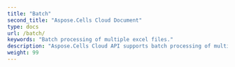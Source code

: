 ```yaml
---
title: "Batch"
second_title: "Aspose.Cells Cloud Document"
type: docs
url: /batch/
keywords: "Batch processing of multiple excel files."
description: "Aspose.Cells Cloud API supports batch processing of multiple excel files. SDK support kinds of development languages. They include Android, C#, Go, Java, NodeJS, Perl, PHP, Python, Ruby, and swift."
weight: 99
---
```


